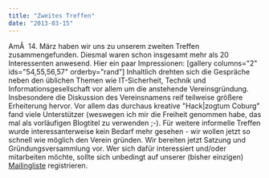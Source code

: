 ```yaml
---
title: "Zweites Treffen"
date: "2013-03-15"
---
```


AmÂ  14. März haben wir uns zu unserem zweiten Treffen zusammengefunden. Diesmal waren schon insgesamt mehr als 20 Interessenten anwesend. Hier ein paar Impressionen: \[gallery columns="2" ids="54,55,56,57" orderby="rand"\] Inhaltlich drehten sich die Gespräche neben den üblichen Themen wie IT-Sicherheit, Technik und Informationsgesellschaft vor allem um die anstehende Vereinsgründung. Insbesondere die Diskussion des Vereinsnamens reif teilweise größere Erheiterung hervor. Vor allem das durchaus kreative "Hack|zogtum Coburg" fand viele Unterstützer (weswegen ich mir die Freiheit genommen habe, das mal als vorläufigen Blogtitel zu verwenden ;-). Für weitere informelle Treffen wurde interessanterweise kein Bedarf mehr gesehen - wir wollen jetzt so schnell wie möglich den Verein gründen. Wir bereiten jetzt Satzung und Gründungsversammlung vor. Wer sich dafür interessiert und/oder mitarbeiten möchte, sollte sich unbedingt auf unserer (bisher einzigen) [Mailingliste](http://mail.chaostreff-coburg.de/mailman/listinfo/talk_chaostreff-coburg.de) registrieren.

